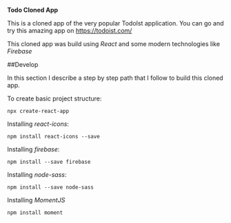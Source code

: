 **Todo Cloned App**

This is a cloned app of the very popular TodoIst application.
You can go and try this amazing app on https://todoist.com/


This cloned app was build using *React* and some modern technologies like *Firebase*


##Develop

In this section I describe a step by step path that I follow to build this cloned app.

To create basic project structure:

`npx create-react-app`

Installing *react-icons*:

`npm install react-icons --save`

Installing *firebase*:

`npm install --save firebase`

Installing *node-sass*:

`npm install --save node-sass`

Installing *MomentJS*

`npm install moment`
